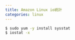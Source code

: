 ```yaml
---
title: Amazon Linux io統計
categories: linux
---
```

```bash
$ sudo yum -y install sysstat
$ iostat -x
```
